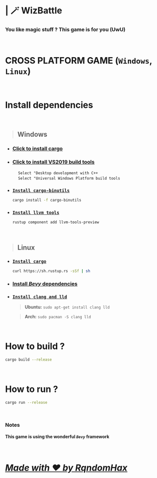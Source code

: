 # | **🪄 WizBattle**

### You like magic stuff ? This game is for you (UwU)

<br>

# **CROSS PLATFORM GAME** (`Windows`, `Linux`)

<br>

# Install dependencies

<br>

> ## Windows

- ### <u><a href="https://win.rustup.rs/">Click to install cargo</a></u>
- ### <u><a href="https://visualstudio.microsoft.com/thank-you-downloading-visual-studio/?sku=BuildTools&rel=16">Click to install VS2019 build tools</a></u>
    &emsp; `Select "Desktop development with C++`<br>
    &emsp; `Select "Universal Windows Platform build tools`
- ### <u>`Install cargo-binutils`</u>
    ```bash
    cargo install -f cargo-binutils
    ```
- ### <u>`Install llvm tools`</u>
    ```bash
    rustup component add llvm-tools-preview
    ```

<br>

> ## Linux

- ### <u>`Install cargo`</u>
    ```bash
    curl https://sh.rustup.rs -sSf | sh
    ```
- ### <u><a href="https://github.com/bevyengine/bevy/blob/main/docs/linux_dependencies.md">Install _**Bevy**_ dependencies</a></u>
- ### <u>`Install clang and lld`</u>
    > **Ubuntu:** ``sudo apt-get install clang lld``

    > **Arch:** ``sudo pacman -S clang lld``

<br>

# How to build ? 

```bash
cargo build --release
```

<br>

# How to run ?

```bash
cargo run --release
```

<br>

### Notes

#### This game is using the wonderful *`Bevy`* framework

<br>

# <u>_**Made with ❤️ by RqndomHax**_</u>
